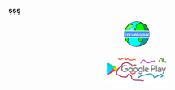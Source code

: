 
  <b>şşş</b>
  <!--
<p align="center">
  <img src="./c.gif" width="1100dp" alt="accessibility text"> 
</p>
-->
  [<p align="center"> <img src="./w.png" width="50dp" alt="accessibility text"> </p>](https://ercantopuz.net/)
  [<p align="center"> <img src="./z.jpg" width="120dp" alt="accessibility text"> </p>](https://play.google.com/store/apps/dev?id=8073261619025864172)
